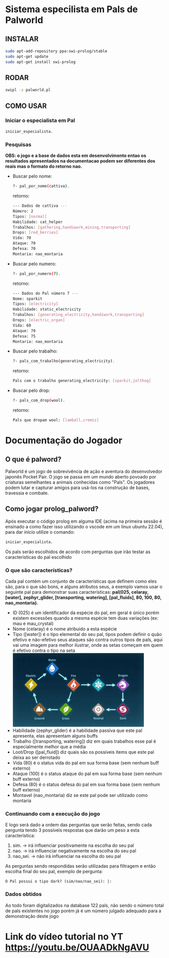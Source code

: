 # Sistema especilista em Pals de Palworld

## INSTALAR

```sh
sudo apt-add-repository ppa:swi-prolog/stable
sudo apt-get update
sudo apt-get install swi-prolog
```

## RODAR

```sh
swipl -s palworld.pl
```

## COMO USAR

### Iniciar o especialista em Pal

```sh
iniciar_especialista.
```

### Pesquisas

**OBS: o jogo e a base de dados esta em desenvolvimento entao os resultados apresentados na documentacao podem ser diferentes dos reais mas o formato do retorno nao.**

-   Buscar pelo nome:

    ```sh
    ?- pal_por_nome(cattiva).
    ```

    retorno:

    ```sh
    --- Dados de cattiva ---
    Número: 2
    Tipos: [normal]
    Habilidade: cat_helper
    Trabalhos: [gathering,handiwork,mining,transporting]
    Drops: [red_berries]
    Vida: 70
    Ataque: 70
    Defesa: 70
    Montaria: nao_montaria
    ```

-   Buscar pelo numero:

    ```sh
    ?- pal_por_numero(7).
    ```

    retorno:

    ```sh
    --- Dados do Pal número 7 ---
    Nome: sparkit
    Tipos: [electricity]
    Habilidade: static_electricity
    Trabalhos: [generating_electricity,handiwork,transporting]
    Drops: [electric_organ]
    Vida: 60
    Ataque: 70
    Defesa: 75
    Montaria: nao_montaria
    ```

-   Buscar pelo trabalho:

    ```sh
    ?- pals_com_trabalho(generating_electricity).
    ```

    retorno:

    ```sh
    Pals com o trabalho generating_electricity: [sparkit,jolthog]
    ```

-   Buscar pelo drop:

    ```sh
    ?- pals_com_drop(wool).
    ```

    retorno:

    ```sh
    Pals que dropam wool: [lamball,cremis]
    ```

# Documentação do Jogador

## O que é palword?

Palworld é um jogo de sobrevivência de ação e aventura do desenvolvedor japonês Pocket Pair. O jogo se passa em um mundo aberto povoado por criaturas semelhantes a animais conhecidas como "Pals". Os jogadores podem lutar e capturar amigos para usá-los na construção de bases, travessia e combate.

## Como jogar prolog_palword?

Após executar o código prolog em alguma IDE (acima na primeira sessão é ensinado a como fazer isso utilizando o vscode em um linux ubuntu 22.04), para dar inicío utilize o comando:

```sh
iniciar_especialista.
```

Os pals serão escolhidos de acordo com perguntas que irão testar as caracteristicas do pal escolhido

### O que são características?
Cada pal contém um conjunto de características que definem como eles são, para o que são bons, e alguns atributos seus, a exemplo vamos usar o seguinte pal para demonstrar suas características:
**pal(025, celaray, [water], zephyr_glider, [transporting, watering], [pal_fluids], 80, 100, 80, nao_montaria).**
- ID (025) é um identificador da espécie do pal, em geral é único porém existem excessões quando a mesma espécie tem duas variações (ex: mau e mau_crystal)
- Nome (celaray) é o nome atribuido a esta espécie
- Tipo ([water]) é o tipo elemental do seu pal, tipos podem definir o quão efetivo e não-efetivo seus ataques são contra outros tipos de pals, aqui vai uma imagem para melhor ilustrar, onde as setas começam em quem é efetivo contra o tipo na seta 
![gráfico mostrando o quão efetivo são os tipos de pals em relação a outros tipos](./Palworld_Type_Chart_1.jpg)
- Habilidade (zephyr_glider) é a habilidade passiva que este pal apresenta, elas apresentam alguns buffs
- Trabalho ([transporting, watering]) diz em quais trabalhos esse pal é especialmente melhor que a média
- Loot/Drop ([pal_fluid]) diz quais são os possíveis items que este pal deixa ao ser derrotado
- Vida (80) é o status vida do pal em sua forma base (sem nenhum buff externo)
- Ataque (100) é o status ataque do pal em sua forma base (sem nenhum buff externo)
- Defesa (80) é o status defesa do pal em sua forma base (sem nenhum buff externo)
- Montavel (nao_montaria) diz se este pal pode ser utilizado como montaria

### Continuando com a execução do jogo
E logo será dado a ordem das perguntas que serão feitas, sendo cada pergunta tendo 3 possíveis respostas que darão um peso a esta caracteristica:

1. sim. -> irá influenciar positivamente na escolha do seu pal
2. nao. -> irá influenciar negativamente na escolha do seu pal
3. nao_sei. -> não irá influenciar na escolha do seu pal

As perguntas sendo respondidas serão utilizadas para filtragem e então escolha final do seu pal, exemplo de pergunta:
```
O Pal possui o tipo dark? (sim/nao/nao_sei): |:
```

### Dados obtidos
Ao todo foram digitalizados na database 122 pals, não sendo o número total de pals existentes no jogo porém já é um número julgado adequado para a demonstração deste jogo

# Link do vídeo tutorial no YT <https://youtu.be/OUAADkNgAVU>